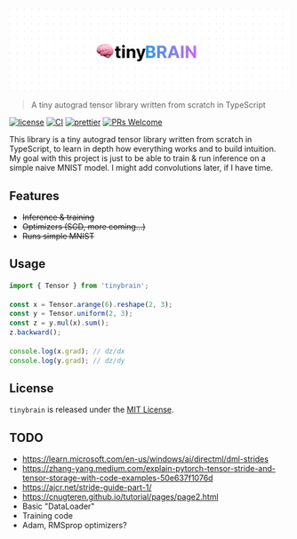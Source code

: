 <p align="center">
<img src="docs/tinybrain-logo.png" />
</p>

> A tiny autograd tensor library written from scratch in TypeScript

[![license](https://img.shields.io/badge/license-MIT-%23000)](https://github.com/skoshx/tinybrain/blob/main/LICENSE.md)
[![CI](https://github.com/skoshx/tinybrain/actions/workflows/ci.yml/badge.svg)](https://github.com/skoshx/tinybrain/actions/workflows/ci.yml)
[![prettier](https://img.shields.io/badge/code%20style-prettier-%23000)](https://github.com/prettier/prettier)
[![PRs Welcome](https://img.shields.io/badge/PRs-welcome-%23000)](https://github.com/skoshx/tinybrain/blob/main/README.md)

This library is a tiny autograd tensor library written from scratch in TypeScript, to learn in depth how everything works and to build intuition. My goal with this project is just to be able to train & run inference on a simple naive MNIST model. I might add convolutions later, if I have time.

## Features

- ~~Inference & training~~
- ~~Optimizers (SGD, more coming…)~~
- ~~Runs simple MNIST~~

## Usage

```typescript
import { Tensor } from 'tinybrain';

const x = Tensor.arange(6).reshape(2, 3);
const y = Tensor.uniform(2, 3);
const z = y.mul(x).sum();
z.backward();

console.log(x.grad); // dz/dx
console.log(y.grad); // dz/dy
```

## License

`tinybrain` is released under the [MIT License](https://opensource.org/licenses/MIT).

## TODO

- https://learn.microsoft.com/en-us/windows/ai/directml/dml-strides
- https://zhang-yang.medium.com/explain-pytorch-tensor-stride-and-tensor-storage-with-code-examples-50e637f1076d
- https://ajcr.net/stride-guide-part-1/
- https://cnugteren.github.io/tutorial/pages/page2.html
- Basic "DataLoader"
- Training code
- Adam, RMSprop optimizers?
